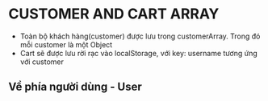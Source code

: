 # CUSTOMER AND CART ARRAY

- Toàn bộ khách hàng(customer) được lưu trong customerArray. Trong đó mỗi customer là một Object
- Cart sẽ được lưu rời rạc vào localStorage, với key: username tương ứng với customer

## Về phía người dùng - User

